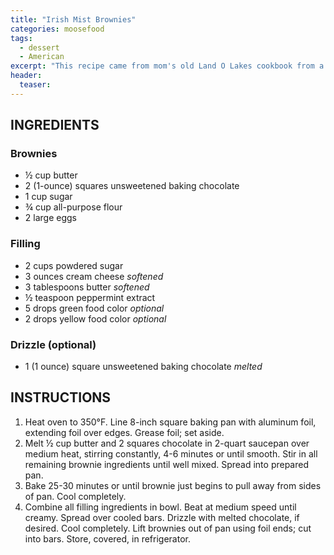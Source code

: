 ```yaml
---
title: "Irish Mist Brownies"
categories: moosefood
tags: 
  - dessert
  - American
excerpt: "This recipe came from mom's old Land O Lakes cookbook from a hundred years ago (give or take a few decades). Yes, Carl, from the days when I made hand-lettered signs for the goodies on the Xmas eve table. They're rich and decadent and most people love them. I've also made a cherry version with a plain buttercream frosting (skip the peppermint extract) topped with cherry pie filling. (Almond extract might also work well in the frosting for the cherry version.)"
header:
  teaser: 
---
```


## INGREDIENTS

### Brownies
* ½ cup butter
* 2 (1-ounce) squares unsweetened baking chocolate
* 1 cup sugar
* ¾ cup all-purpose flour
* 2 large eggs

### Filling
* 2 cups powdered sugar
* 3 ounces cream cheese *softened*
* 3 tablespoons butter *softened*
* ½ teaspoon peppermint extract
* 5 drops green food color *optional*
* 2 drops yellow food color *optional*

### Drizzle (optional)
* 1 (1 ounce) square unsweetened baking chocolate *melted*

## INSTRUCTIONS
1. Heat oven to 350°F. Line 8-inch square baking pan with aluminum foil, extending foil over edges. Grease foil; set aside.
2. Melt ½ cup butter and 2 squares chocolate in 2-quart saucepan over medium heat, stirring constantly, 4-6 minutes or until smooth. Stir in all remaining brownie ingredients until well mixed. Spread into prepared pan.
3. Bake 25-30 minutes or until brownie just begins to pull away from sides of pan. Cool completely.
4. Combine all filling ingredients in bowl. Beat at medium speed until creamy. Spread over cooled bars. Drizzle with melted chocolate, if desired. Cool completely. Lift brownies out of pan using foil ends; cut into bars. Store, covered, in refrigerator.
